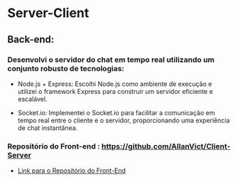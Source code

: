 # Server-Client
## Back-end:

### Desenvolvi o servidor do chat em tempo real utilizando um conjunto robusto de tecnologias:

- Node.js + Express:
  Escolhi Node.js como ambiente de execução e utilizei o framework Express para construir um servidor eficiente e escalável.

- Socket.io:
  Implementei o Socket.io para facilitar a comunicação em tempo real entre o cliente e o servidor, proporcionando uma experiência de chat instantânea.
  
### Repositório do Front-end : https://github.com/AllanVict/Client-Server
-  <a href="https://github.com/AllanVict/Client-Server" target="_blank">Link para o Repositório do Front-End</a>
